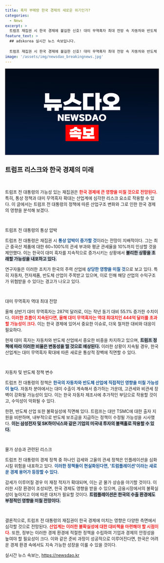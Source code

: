 ```yaml
---
title: 흑자 부메랑 한국 경제의 새로운 위기인가?
categories:
  - News
excerpt: >
  트럼프 재집권 시 한국 경제에 불길한 신호! 대미 무역흑자 최대 전망 속 자동차와 반도체 업계 비상. 물가 상승과 금리 인하 차질 가능성까지, 한국 산업의 운명을 좌우할 이슈들 다가온다!
feature_text: >
  ## adskorea 실시간 뉴스 속보입니다.

  트럼프 재집권 시 한국 경제에 불길한 신호! 대미 무역흑자 최대 전망 속 자동차와 반도체 업계 비상. 물가 상승과 금리 인하 차질 가능성까지, 한국 산업의 운명을 좌우할 이슈들 다가온다!
image: '/assets/img/newsdao_breakingnews.jpg'
---
```


<p><img src="/assets/img/newsdao_breakingnews.jpg" alt="adskorea 속보" /></p>

<h2 data-ke-size="size26">트럼프 리스크와 한국 경제의 미래</h2>

<p data-ke-size="size16">&nbsp;</p>

<p>트럼프 전 대통령의 가능성 있는 재집권은 <b><span style="color: #ee2323;">한국 경제에 큰 영향을 미칠 것으로 전망된다.</span></b> 특히, 통상 정책과 대미 무역흑자 확대는 산업계에 심각한 리스크 요소로 작용할 수 있다. 이 글에서는 트럼프 전 대통령의 정책에 따른 산업구조 변화와 그로 인한 한국 경제의 영향을 분석해 보겠다.</p>

<p data-ke-size="size16">&nbsp;</p>

<p>트럼프 전 대통령의 통상 압박</p>

<p>트럼프 전 대통령은 재집권 시 <b><span style="color: #1a5490;">통상 압박이 증가할 것</span></b>이라는 전망이 지배적이다. 그는 최근 중국산 제품에 대한 60~100%의 관세 부과와 평균 관세율을 10%까지 인상할 것을 제안했다. 이는 한국이 대미 흑자를 지속적으로 증가시키는 상황에서 <b><span style="background-color: #21538527;">불리한 상황을 초래할 가능성을 내포하고 있다.</span></b> </p>

<p>연구자들은 이러한 조치가 한국의 주력 산업에 <b><span style="color: #1a5490;">상당한 영향을 미칠 것</span></b>으로 보고 있다. 특히 자동차, 전자제품, 반도체 산업이 주목받고 있으며, 이로 인해 해당 산업의 수익구조가 위협받을 수 있다는 경고가 나오고 있다.</p>

<p data-ke-size="size16">&nbsp;</p>

<p>대미 무역흑자 역대 최대 전망</p>

<p>올해 상반기 대미 무역흑자는 287억 달러로, 이는 작년 동기 대비 55.1% 증가한 수치이다. <b><span style="color: #ee2323;">이러한 흐름이 지속된다면, 올해 대미 무역흑자는 역대 최대치인 444억 달러를 초과할 가능성이 크다.</span></b> 이는 한국 경제에 있어서 중요한 이슈로, 더욱 철저한 대비와 대응이 필요하다.</p>

<p>현재 대미 흑자는 자동차와 반도체 산업에서 중요한 비중을 차지하고 있으며, <b><span style="background-color: #21538527;">트럼프 정책에 따라 이러한 비율은 변동성을 띨 것으로 예상된다.</span></b> 이러한 상황이 지속될 경우, 한국 산업계는 대미 무역흑자 확대에 따른 새로운 통상적 장벽에 직면할 수 있다.</p>

<p data-ke-size="size16">&nbsp;</p>

<p>자동차 및 반도체 정책 변수</p>

<p>트럼프 전 대통령의 정책은 <b><span style="color: #1a5490;">한국의 자동차와 반도체 산업에 직접적인 영향을 미칠 가능성이 높다.</span></b> 자동차 분야에서는 대미 수출이 계속해서 증가하는 가운데, 고관세와 비관세 장벽이 강화될 가능성이 있다. 이는 한국 자동차 제조사에 추가적인 부담으로 작용할 것이고, 수익성이 악화될 수 있다.</p>

<p>한편, 반도체 산업 또한 불확실성에 직면해 있다. 트럼프는 대만 TSMC에 대한 출자 지원을 비판하며, 내부적으로 반도체 보조금을 지급하는 정책이 수정될 가능성을 시사했다. <b><span style="background-color: #21538527;">이는 삼성전자 및 SK하이닉스와 같은 기업의 미국내 투자의 블랙홀로 작용할 수 있다.</span></b></p>

<p data-ke-size="size16">&nbsp;</p>

<p>물가 상승과 관련된 리스크</p>

<p>트럼프 전 대통령의 경제 정책 중 하나인 감세와 고율의 관세 정책은 인플레이션을 심화시킬 위험을 내포하고 있다. <b><span style="color: #1a5490;">이러한 정책들이 현실화된다면, '트럼플레이션'이라는 새로운 경제 용어가 등장할 수 있다.</span></b> </p>

<p>감세가 이루어질 경우 미 재정 적자가 확대되며, 이는 곧 물가 상승을 야기할 것이다. 이러한 시장 환경이 조성되면, 한국 경제도 영향을 받을 수 있으며, 금융시장에서의 불확실성이 높아지고 이에 따른 대처가 필요할 것이다. <b><span style="background-color: #21538527;">트럼플레이션은 한국의 수출 환경에도 부정적인 영향을 미칠 전망이다.</span></b></p>

<p data-ke-size="size16">&nbsp;</p>

<p>결론적으로, 트럼프 전 대통령의 재집권이 한국 경제에 미치는 영향은 다양한 측면에서 심각할 것으로 전망된다. <b><span style="color: #ee2323;">산업계는 이러한 불확실성에 대한 대비책을 마련해야 할 시점이다.</span></b> 또한, 정부는 이러한 경제 환경에 적절한 정책을 수립하여 기업과 경제의 안정성을 높여야 할 필요성이 크다. 이와 같은 준비 과정이 성공적으로 이루어진다면, 한국은 어려운 경제 환경 속에서도 지속 가능한 성장을 이룰 수 있을 것이다.</p>
실시간 뉴스 속보는, <a href="https://newsdao.kr" rel="dofollow">https://newsdao.kr</a>


